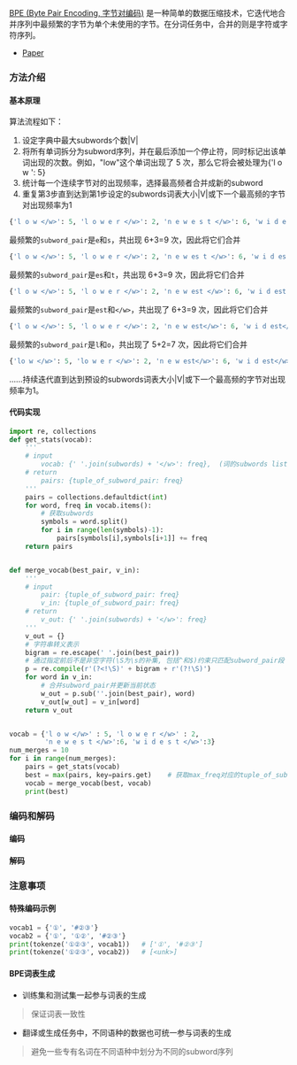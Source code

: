 [BPE (Byte Pair Encoding, 字节对编码)](https://www.derczynski.com/papers/archive/BPE_Gage.pdf) 是一种简单的数据压缩技术，它迭代地合并序列中最频繁的字节为单个未使用的字节。在分词任务中，合并的则是字符或字符序列。

- [Paper](media/pdf/BPE.pdf)

### 方法介绍
#### 基本原理
算法流程如下：

1. 设定字典中最大subwords个数|V|
1. 将所有单词拆分为subword序列，并在最后添加一个停止符</w>，同时标记出该单词出现的次数。例如，"low"这个单词出现了 5 次，那么它将会被处理为{'l o w </w>': 5}
1. 统计每一个连续字节对的出现频率，选择最高频者合并成新的subword
1. 重复第3步直到达到第1步设定的subwords词表大小|V|或下一个最高频的字节对出现频率为1
```python
{'l o w </w>': 5, 'l o w e r </w>': 2, 'n e w e s t </w>': 6, 'w i d e s t </w>': 3}
```
最频繁的`subword_pair`是`e`和`s`，共出现 6+3=9 次，因此将它们合并
```python
{'l o w </w>': 5, 'l o w e r </w>': 2, 'n e w es t </w>': 6, 'w i d es t </w>': 3}
```
最频繁的`subword_pair`是`es`和`t`，共出现 6+3=9 次，因此将它们合并
```python
{'l o w </w>': 5, 'l o w e r </w>': 2, 'n e w est </w>': 6, 'w i d est </w>': 3}
```
最频繁的`subword_pair`是`est`和`</w>`，共出现了 6+3=9 次，因此将它们合并
```python
{'l o w </w>': 5, 'l o w e r </w>': 2, 'n e w est</w>': 6, 'w i d est</w>': 3}
```
最频繁的`subword_pair`是`l`和`o`，共出现了 5+2=7 次，因此将它们合并
```python
{'lo w </w>': 5, 'lo w e r </w>': 2, 'n e w est</w>': 6, 'w i d est</w>': 3}
```
......持续迭代直到达到预设的subwords词表大小|V|或下一个最高频的字节对出现频率为1。


#### 代码实现
```python
import re, collections
def get_stats(vocab):
    '''
    # input
        vocab: {' '.join(subwords) + '</w>': freq},  (词的subwords list加上词终止符)
    # return
        pairs: {tuple_of_subword_pair: freq}
    '''
    pairs = collections.defaultdict(int)
    for word, freq in vocab.items():
        # 获取subwords
        symbols = word.split()
        for i in range(len(symbols)-1):
            pairs[symbols[i],symbols[i+1]] += freq
    return pairs


def merge_vocab(best_pair, v_in):
    '''
    # input
        pair: {tuple_of_subword_pair: freq}
        v_in: {tuple_of_subword_pair: freq}
    # return
        v_out: {' '.join(subwords) + '</w>': freq}
    '''
    v_out = {}
    # 字符串转义表示
    bigram = re.escape(' '.join(best_pair))
    # 通过指定前后不是非空字符(\S为\s的补集, 包括^和$)约束只匹配subword_pair段
    p = re.compile(r'(?<!\S)' + bigram + r'(?!\S)')     
    for word in v_in:
        # 合并subword_pair并更新当前状态
        w_out = p.sub(''.join(best_pair), word)
        v_out[w_out] = v_in[word]
    return v_out


vocab = {'l o w </w>' : 5, 'l o w e r </w>' : 2,
         'n e w e s t </w>':6, 'w i d e s t </w>':3}
num_merges = 10
for i in range(num_merges):
    pairs = get_stats(vocab)
    best = max(pairs, key=pairs.get)    # 获取max_freq对应的tuple_of_subword_pair
    vocab = merge_vocab(best, vocab)
    print(best)
```

### 编码和解码
#### 编码

#### 解码

### 注意事项
#### 特殊编码示例
```python
vocab1 = {'①', '#②③'}
vocab2 = {'①', '①②', '#②③'}
print(tokenze('①②③', vocab1))   # ['①', '#②③']
print(tokenze('①②③', vocab2))   # [<unk>]
```

#### BPE词表生成
- 训练集和测试集一起参与词表的生成  
> 保证词表一致性
- 翻译或生成任务中，不同语种的数据也可统一参与词表的生成  
> 避免一些专有名词在不同语种中划分为不同的subword序列